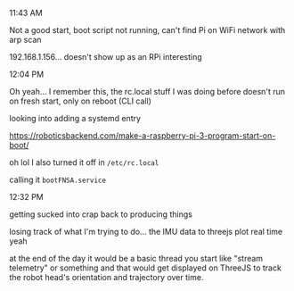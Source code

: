 11:43 AM

Not a good start, boot script not running, can't find Pi on WiFi network with arp scan

192.168.1.156... doesn't show up as an RPi interesting

12:04 PM

Oh yeah... I remember this, the rc.local stuff I was doing before doesn't run on fresh start, only on reboot (CLI call)

looking into adding a systemd entry

https://roboticsbackend.com/make-a-raspberry-pi-3-program-start-on-boot/

oh lol I also turned it off in `/etc/rc.local`

calling it `bootFNSA.service`

12:32 PM

getting sucked into crap back to producing things

losing track of what I'm trying to do... the IMU data to threejs plot real time yeah

at the end of the day it would be a basic thread you start like "stream telemetry" or something and that would get displayed on ThreeJS to track the robot head's orientation and trajectory over time.

